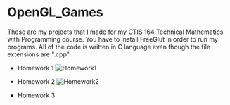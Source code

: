 # OpenGL_Games

These are my projects that I made for my CTIS 164 Technical Mathematics with Programming course.
You have to install FreeGlut in order to run my programs.
All of the code is written in C language even though the file extensions are ".cpp".

* Homework 1
![Homework1](https://github.com/Bahoyvs/OpenGL_Games/assets/65951986/c9ea0343-df1c-4094-9c38-4a04ebcc4710)


* Homework 2
![Homework2](https://github.com/Bahoyvs/OpenGL_Games/assets/65951986/fa6225c5-5bbf-4634-832c-f976080c7405)


* Homework 3
